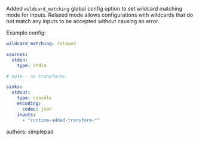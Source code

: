 Added `wildcard_matching` global config option to set wildcard matching mode for inputs. Relaxed mode allows configurations with wildcards that do not match any inputs to be accepted without causing an error.

Example config:

```yaml
wildcard_matching: relaxed

sources:
  stdin:
    type: stdin

# note - no transforms

sinks:
  stdout:
    type: console
    encoding:
      codec: json
    inputs:
      - "runtime-added-transform-*"

```

authors: simplepad
